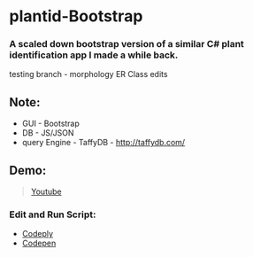 # plantid-Bootstrap
### A scaled down bootstrap version of a similar C# plant identification app I made a while back.

testing branch - morphology ER Class edits

## Note:
* GUI - Bootstrap
* DB - JS/JSON
* query Engine - TaffyDB - http://taffydb.com/

## Demo:

> [Youtube](https://www.youtube.com/watch?v=d6cYrqyCk4o)

### Edit and Run Script:

* [Codeply](https://www.codeply.com/view/1JXIluLDW5)
* [Codepen](https://codepen.io/mezcel/pen/gRrjXP/)
